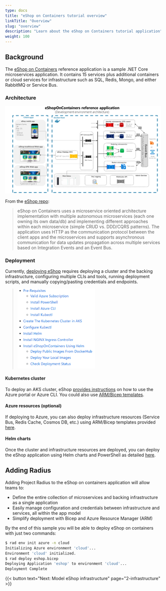 ```yaml
---
type: docs
title: "eShop on Containers tutorial overview"
linkTitle: "Overview"
slug: "overview"
description: "Learn about the eShop on Containers tutorial application"
weight: 100
---
```


## Background

The [eShop on Containers](https://github.com/dotnet-architecture/eShopOnContainers) reference application is a sample .NET Core microservices application. It contains 15 services plus additional containers or cloud services for infrastructure such as SQL, Redis, Mongo, and either RabbitMQ or Service Bus.

### Architecture

<img src="architecture.png" alt="Architecture diagram of eShop on containers" width=900 >

From the [eShop repo](https://github.com/dotnet-architecture/eShopOnContainers#architecture-overview):

> eShop on Containers uses a microservice oriented architecture implementation with multiple autonomous microservices (each one owning its own data/db) and implementing different approaches within each microservice (simple CRUD vs. DDD/CQRS patterns). The application uses HTTP as the communication protocol between the client apps and the microservices and supports asynchronous communication for data updates propagation across multiple services based on Integration Events and an Event Bus.

### Deployment

Currently, [deploying eShop](https://github.com/dotnet-architecture/eShopOnContainers/tree/dev/deploy/k8s) requires deploying a cluster and the backing infrastructure, configuring multiple CLIs and tools, running deployment scripts, and manually copying/pasting credentials and endpoints.
> <img src="deploy.png" alt="Screenshot of the list of steps to deploy eShop" width=250 >

#### Kubernetes cluster

To deploy an AKS cluster, eShop [provides instructions](https://github.com/dotnet-architecture/eShopOnContainers/wiki/Deploy-to-Azure-Kubernetes-Service-(AKS)) on how to use the Azure portal or Azure CLI. You could also use [ARM/Bicep templates](https://github.com/Azure/bicep/tree/main/docs/examples/101/aks).

#### Azure resources (optional)

If deploying to Azure, you can also deploy infrastructure resources (Service Bus, Redis Cache, Cosmos DB, etc.) using ARM/Bicep templates provided [here](https://github.com/dotnet-architecture/eShopOnContainers/wiki/Deploying-Azure-resources).

#### Helm charts

Once the cluster and infrastructure resources are deployed, you can deploy the eShop application using Helm charts and PowerShell as detailed [here](https://github.com/dotnet-architecture/eShopOnContainers/wiki/Deploy-to-Azure-Kubernetes-Service-(AKS)#install-eshoponcontainers-using-helm).

## Adding Radius

Adding Project Radius to the eShop on containers application will allow teams to:

- Define the entire collection of microservices and backing infrastructure as a single application
- Easily manage configuration and credentials between infrastructure and services, all within the app model
- Simplify deployment with Bicep and Azure Resource Manager (ARM)

By the end of this sample you will be able to deploy eShop on containers with just two commands:

```sh
$ rad env init azure -n cloud
Initializing Azure environment 'cloud'...
Environment 'cloud' initialized.
$ rad deploy eshop.bicep
Deploying Application 'eshop' to environment 'cloud'...
Deployment Complete
```

{{< button text="Next: Model eShop infrastructure" page="2-infrastructure" >}}
